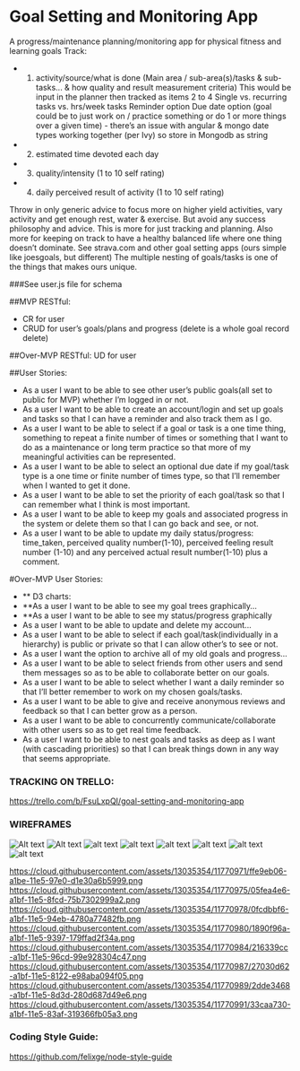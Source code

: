 # Goal Setting and Monitoring App
A progress/maintenance planning/monitoring app for physical fitness and learning goals
Track:
* 1. activity/source/what is done (Main area / sub-area(s)/tasks & sub-tasks... & how quality and result measurement criteria) This would be input in the planner then tracked as items 2 to 4
	Single vs. recurring tasks vs. hrs/week tasks
	Reminder option
	Due date option (goal could be to just work on / practice something or do 1 or more things over a given time) - there’s an issue with angular & mongo date types working together (per Ivy) so store in Mongodb as string
* 2. estimated time devoted each day
* 3. quality/intensity (1 to 10 self rating)
* 4. daily perceived result of activity  (1 to 10 self rating)

Throw in only generic advice to focus more on higher yield activities, vary activity and get enough rest, water & exercise. But avoid any success philosophy and advice. This is more for just tracking and planning. Also more for keeping on track to have a healthy balanced life where one thing doesn’t dominate.
See strava.com and other goal setting apps (ours simple like joesgoals, but different)
The multiple nesting of goals/tasks is one of the things that makes ours unique.

###See user.js file for schema


##MVP RESTful:
* CR for user
* CRUD for user’s goals/plans and progress (delete is a whole goal record delete)

##Over-MVP RESTful:
UD for user

##User Stories:
* As a user I want to be able to see other user’s public goals(all set to public for MVP) whether I’m logged in or not.
* As a user I want to be able to create an account/login and set up goals and tasks so that I can have a reminder and also track them as I go.
* As a user I want to be able to select if a goal or task is a one time thing, something to repeat a finite number of times or something that I want to do as a maintenance or long term practice so that more of my meaningful activities can be represented.
* As a user I want to be able to select an optional due date if my goal/task type is a one time or finite number of times type, so that I’ll remember when I wanted to get it done.
* As a user I want to be able to set the priority of each goal/task so that I can remember what I think is most important.
* As a user I want to be able to keep my goals and associated progress in the system or delete them so that I can go back and see, or not.
* As a user I want to be able to update my daily status/progress: time_taken, perceived quality number(1-10), perceived feeling result number (1-10) and any perceived actual result number(1-10) plus a comment.

#Over-MVP User Stories:
* ** D3 charts:
* **As a user I want to be able to see my goal trees graphically…
* **As a user I want to be able to see my status/progress graphically
* As a user I want to be able to update and delete my account...
* As a user I want to be able to select if each goal/task(individually in a hierarchy) is public or private so that I can allow other’s to see or not.
* As a user I want the option to archive all of my old goals and progress...
* As a user I want to be able to select friends from other users and send them messages so as to be able to collaborate better on our goals.
* As a user I want to be able to select whether I want a daily reminder so that I’ll better remember to work on my chosen goals/tasks.
* As a user I want to be able to give and receive anonymous reviews and feedback so that I can better grow as a person.
* As a user I want to be able to concurrently communicate/collaborate with other users so as to get real time feedback.
* As a user I want to be able to nest goals and tasks as deep as I want (with cascading priorities) so that I can break things down in any way that seems appropriate.

### TRACKING ON TRELLO:
https://trello.com/b/FsuLxpQI/goal-setting-and-monitoring-app

### WIREFRAMES
![Alt text](https://github.com/K-Carrington/GoalSettingAndMonitoringApp/wireframes/Homepage.png)
![Alt text](wireframes/Signup.png?raw=true)
![alt text](wireframes/login.png)
![alt text](wireframes/Profilepage.png)
![alt text](wireframes/Addagoal.png)
![alt text](wireframes/Addasubgoal.png)
![alt text](wireframes/Goalmonitoringform.png)
![alt text](wireframes/Monitorinfo.png)

https://cloud.githubusercontent.com/assets/13035354/11770971/ffe9eb06-a1be-11e5-97e0-d1e30a6b5999.png
https://cloud.githubusercontent.com/assets/13035354/11770975/05fea4e6-a1bf-11e5-8fcd-75b7302999a2.png
https://cloud.githubusercontent.com/assets/13035354/11770978/0fcdbbf6-a1bf-11e5-94eb-4780a77482fb.png
https://cloud.githubusercontent.com/assets/13035354/11770980/1890f96a-a1bf-11e5-9397-179ffad2f34a.png
https://cloud.githubusercontent.com/assets/13035354/11770984/216339cc-a1bf-11e5-96cd-99e928304c47.png
https://cloud.githubusercontent.com/assets/13035354/11770987/27030d62-a1bf-11e5-8122-e98aba094f05.png
https://cloud.githubusercontent.com/assets/13035354/11770989/2dde3468-a1bf-11e5-8d3d-280d687d49e6.png
https://cloud.githubusercontent.com/assets/13035354/11770991/33caa730-a1bf-11e5-83af-319366fb05a3.png


### Coding Style Guide:
https://github.com/felixge/node-style-guide




